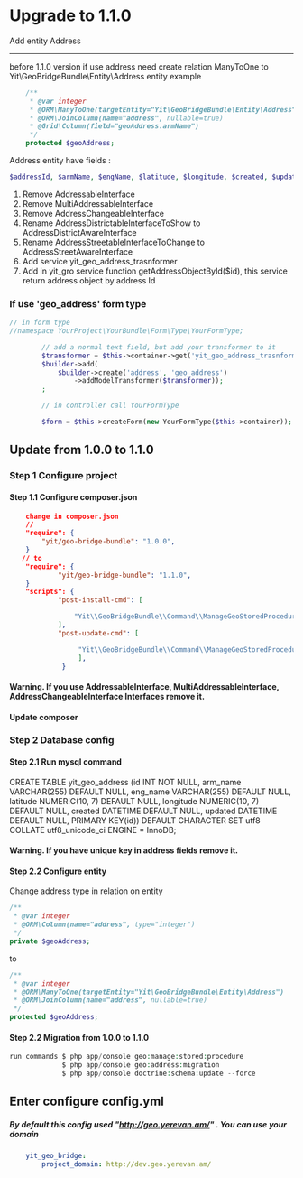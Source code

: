 Upgrade to 1.1.0
===================

 Add entity Address
 _ _ _ _ _ _ _ _ _ _
before 1.1.0 version if use address need create relation ManyToOne to Yit\GeoBridgeBundle\Entity\Address entity
example

``` php
    /**
     * @var integer
     * @ORM\ManyToOne(targetEntity="Yit\GeoBridgeBundle\Entity\Address")
     * @ORM\JoinColumn(name="address", nullable=true)
     * @Grid\Column(field="geoAddress.armName")
     */
    protected $geoAddress;
```
Address entity have fields :
```php
$addressId, $armName, $engName, $latitude, $longitude, $created, $updated
```
1) Remove AddressableInterface
2) Remove MultiAddressableInterface
3) Remove AddressChangeableInterface
4) Rename AddressDistrictableInterfaceToShow to AddressDistrictAwareInterface
5) Rename AddressStreetableInterfaceToChange to AddressStreetAwareInterface
6) Add service yit_geo_address_trasnformer
7) Add in yit_gro service function getAddressObjectById($id), this service return address object by address Id

### If use 'geo_address' form type

``` php
// in form type
//namespace YourProject\YourBundle\Form\Type\YourFormType;

        // add a normal text field, but add your transformer to it
        $transformer = $this->container->get('yit_geo_address_trasnformer');
        $builder->add(
            $builder->create('address', 'geo_address')
                ->addModelTransformer($transformer));
        ;

        // in controller call YourFormType

        $form = $this->createForm(new YourFormType($this->container));
```
## Update from 1.0.0 to 1.1.0
### Step 1 Configure project

#### Step 1.1 Configure composer.json

``` json
    change in composer.json
    //
    "require": {
        "yit/geo-bridge-bundle": "1.0.0",
    }
   // to
    "require": {
            "yit/geo-bridge-bundle": "1.1.0",
    }
    "scripts": {
            "post-install-cmd": [

                "Yit\\GeoBridgeBundle\\Command\\ManageGeoStoredProcedureCommand::manageGeoStoredProcedure"
            ],
            "post-update-cmd": [

                 "Yit\\GeoBridgeBundle\\Command\\ManageGeoStoredProcedureCommand::manageGeoStoredProcedure"
                 ],
             }
```
#### Warning. If you use  AddressableInterface, MultiAddressableInterface, AddressChangeableInterface Interfaces remove it.

#### Update composer
### Step 2 Database config
#### Step 2.1 Run mysql command
CREATE TABLE yit_geo_address (id INT NOT NULL, arm_name VARCHAR(255) DEFAULT NULL, eng_name VARCHAR(255) DEFAULT NULL, latitude NUMERIC(10, 7) DEFAULT NULL, longitude NUMERIC(10, 7) DEFAULT NULL, created DATETIME DEFAULT NULL, updated DATETIME DEFAULT NULL, PRIMARY KEY(id)) DEFAULT CHARACTER SET utf8 COLLATE utf8_unicode_ci ENGINE = InnoDB;
#### Warning. If you have unique key in address fields remove it.

#### Step 2.2 Configure entity

Change address type in relation on entity
``` php
/**
 * @var integer
 * @ORM\Column(name="address", type="integer")
 */
private $geoAddress;
```
to
``` php
/**
 * @var integer
 * @ORM\ManyToOne(targetEntity="Yit\GeoBridgeBundle\Entity\Address")
 * @ORM\JoinColumn(name="address", nullable=true)
 */
protected $geoAddress;
```
#### Step 2.2 Migration from 1.0.0 to 1.1.0
```php
run commands $ php app/console geo:manage:stored:procedure
             $ php app/console geo:address:migration
             $ php app/console doctrine:schema:update --force

```
## Enter configure config.yml
##### By default this config used "http://geo.yerevan.am/" . You can use your domain
```yml
    yit_geo_bridge:
        project_domain: http://dev.geo.yerevan.am/
```

